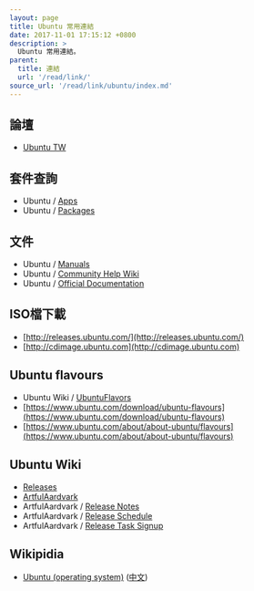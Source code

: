 ```yaml
---
layout: page
title: Ubuntu 常用連結
date: 2017-11-01 17:15:12 +0800
description: >
  Ubuntu 常用連結。
parent:
  title: 連結
  url: '/read/link/'
source_url: '/read/link/ubuntu/index.md'
---
```


## 論壇

* [Ubuntu TW](https://www.ubuntu-tw.org/)

## 套件查詢

* Ubuntu / [Apps](https://apps.ubuntu.com/cat/)
* Ubuntu / [Packages](http://packages.ubuntu.com/)

## 文件

* Ubuntu / [Manuals](http://manpages.ubuntu.com/)
* Ubuntu / [Community Help Wiki](https://help.ubuntu.com/community/)
* Ubuntu / [Official Documentation](https://help.ubuntu.com/)

## ISO檔下載

* [http://releases.ubuntu.com/](http://releases.ubuntu.com/)
* [http://cdimage.ubuntu.com](http://cdimage.ubuntu.com)

## Ubuntu flavours

* Ubuntu Wiki / [UbuntuFlavors](https://wiki.ubuntu.com/UbuntuFlavors)
* [https://www.ubuntu.com/download/ubuntu-flavours](https://www.ubuntu.com/download/ubuntu-flavours)
* [https://www.ubuntu.com/about/about-ubuntu/flavours](https://www.ubuntu.com/about/about-ubuntu/flavours)

## Ubuntu Wiki

* [Releases](https://wiki.ubuntu.com/Releases)
* [ArtfulAardvark](https://wiki.ubuntu.com/ArtfulAardvark)
* ArtfulAardvark / [Release Notes](https://wiki.ubuntu.com/ArtfulAardvark/ReleaseNotes)
* ArtfulAardvark / [Release Schedule](https://wiki.ubuntu.com/ArtfulAardvark/ReleaseSchedule)
* ArtfulAardvark / [Release Task Signup](https://wiki.ubuntu.com/ArtfulAardvark/ReleaseTaskSignup)

## Wikipidia

* [Ubuntu (operating system)](https://en.wikipedia.org/wiki/Ubuntu_(operating_system)) ([中文](https://zh.wikipedia.org/zh-tw/Ubuntu))
